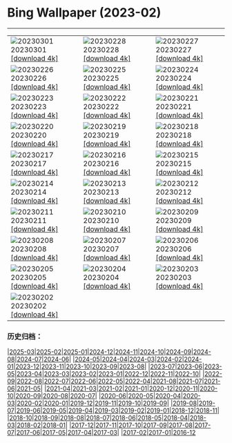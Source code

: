 # Bing Wallpaper (2023-02)
**************

<table><tr><td><img src="https://www.bing.com/th?id=OHR.LuebeckCityGate_DE-DE8410564862_1920x1080.jpg" alt="20230301"> 20230301 <a href="https://www.bing.com/th?id=OHR.LuebeckCityGate_DE-DE8410564862_UHD.jpg">[download 4k]</a></td><td><img src="https://www.bing.com/th?id=OHR.AtraniAmalfi_DE-DE5478327830_1920x1080.jpg" alt="20230228"> 20230228 <a href="https://www.bing.com/th?id=OHR.AtraniAmalfi_DE-DE5478327830_UHD.jpg">[download 4k]</a></td><td><img src="https://www.bing.com/th?id=OHR.PolarBearFrost_DE-DE6073981048_1920x1080.jpg" alt="20230227"> 20230227 <a href="https://www.bing.com/th?id=OHR.PolarBearFrost_DE-DE6073981048_UHD.jpg">[download 4k]</a></td></tr><tr><td><img src="https://www.bing.com/th?id=OHR.CanopyPeru_DE-DE4866151394_1920x1080.jpg" alt="20230226"> 20230226 <a href="https://www.bing.com/th?id=OHR.CanopyPeru_DE-DE4866151394_UHD.jpg">[download 4k]</a></td><td><img src="https://www.bing.com/th?id=OHR.BryceAnniv_DE-DE3264919137_1920x1080.jpg" alt="20230225"> 20230225 <a href="https://www.bing.com/th?id=OHR.BryceAnniv_DE-DE3264919137_UHD.jpg">[download 4k]</a></td><td><img src="https://www.bing.com/th?id=OHR.RichmondParkDuck_DE-DE8282627853_1920x1080.jpg" alt="20230224"> 20230224 <a href="https://www.bing.com/th?id=OHR.RichmondParkDuck_DE-DE8282627853_UHD.jpg">[download 4k]</a></td></tr><tr><td><img src="https://www.bing.com/th?id=OHR.ParisWinter_DE-DE2319621841_1920x1080.jpg" alt="20230223"> 20230223 <a href="https://www.bing.com/th?id=OHR.ParisWinter_DE-DE2319621841_UHD.jpg">[download 4k]</a></td><td><img src="https://www.bing.com/th?id=OHR.FriedensglockeFichtelberg_DE-DE0791222522_1920x1080.jpg" alt="20230222"> 20230222 <a href="https://www.bing.com/th?id=OHR.FriedensglockeFichtelberg_DE-DE0791222522_UHD.jpg">[download 4k]</a></td><td><img src="https://www.bing.com/th?id=OHR.MardiGrasNOLA_DE-DE2512685536_1920x1080.jpg" alt="20230221"> 20230221 <a href="https://www.bing.com/th?id=OHR.MardiGrasNOLA_DE-DE2512685536_UHD.jpg">[download 4k]</a></td></tr><tr><td><img src="https://www.bing.com/th?id=OHR.Itaimbezinho_DE-DE7568052813_1920x1080.jpg" alt="20230220"> 20230220 <a href="https://www.bing.com/th?id=OHR.Itaimbezinho_DE-DE7568052813_UHD.jpg">[download 4k]</a></td><td><img src="https://www.bing.com/th?id=OHR.MauiWhale_DE-DE2654887932_1920x1080.jpg" alt="20230219"> 20230219 <a href="https://www.bing.com/th?id=OHR.MauiWhale_DE-DE2654887932_UHD.jpg">[download 4k]</a></td><td><img src="https://www.bing.com/th?id=OHR.EbenIceCave_DE-DE2769796122_1920x1080.jpg" alt="20230218"> 20230218 <a href="https://www.bing.com/th?id=OHR.EbenIceCave_DE-DE2769796122_UHD.jpg">[download 4k]</a></td></tr><tr><td><img src="https://www.bing.com/th?id=OHR.BirdcountAllen_DE-DE9670864483_1920x1080.jpg" alt="20230217"> 20230217 <a href="https://www.bing.com/th?id=OHR.BirdcountAllen_DE-DE9670864483_UHD.jpg">[download 4k]</a></td><td><img src="https://www.bing.com/th?id=OHR.BerlinaleEroeffnung_DE-DE6394050974_1920x1080.jpg" alt="20230216"> 20230216 <a href="https://www.bing.com/th?id=OHR.BerlinaleEroeffnung_DE-DE6394050974_UHD.jpg">[download 4k]</a></td><td><img src="https://www.bing.com/th?id=OHR.HippoDayChobe_DE-DE9450104011_1920x1080.jpg" alt="20230215"> 20230215 <a href="https://www.bing.com/th?id=OHR.HippoDayChobe_DE-DE9450104011_UHD.jpg">[download 4k]</a></td></tr><tr><td><img src="https://www.bing.com/th?id=OHR.OtaruIgloo_DE-DE9255380929_1920x1080.jpg" alt="20230214"> 20230214 <a href="https://www.bing.com/th?id=OHR.OtaruIgloo_DE-DE9255380929_UHD.jpg">[download 4k]</a></td><td><img src="https://www.bing.com/th?id=OHR.MoonValley_DE-DE9146527929_1920x1080.jpg" alt="20230213"> 20230213 <a href="https://www.bing.com/th?id=OHR.MoonValley_DE-DE9146527929_UHD.jpg">[download 4k]</a></td><td><img src="https://www.bing.com/th?id=OHR.BoobyDarwinDay_DE-DE5337975937_1920x1080.jpg" alt="20230212"> 20230212 <a href="https://www.bing.com/th?id=OHR.BoobyDarwinDay_DE-DE5337975937_UHD.jpg">[download 4k]</a></td></tr><tr><td><img src="https://www.bing.com/th?id=OHR.DarkSkiesDV_DE-DE8887826731_1920x1080.jpg" alt="20230211"> 20230211 <a href="https://www.bing.com/th?id=OHR.DarkSkiesDV_DE-DE8887826731_UHD.jpg">[download 4k]</a></td><td><img src="https://www.bing.com/th?id=OHR.EpidaurusGreece_DE-DE1707916573_1920x1080.jpg" alt="20230210"> 20230210 <a href="https://www.bing.com/th?id=OHR.EpidaurusGreece_DE-DE1707916573_UHD.jpg">[download 4k]</a></td><td><img src="https://www.bing.com/th?id=OHR.LowerAntelopeAZ_DE-DE2106180406_1920x1080.jpg" alt="20230209"> 20230209 <a href="https://www.bing.com/th?id=OHR.LowerAntelopeAZ_DE-DE2106180406_UHD.jpg">[download 4k]</a></td></tr><tr><td><img src="https://www.bing.com/th?id=OHR.NorwayRestArea_DE-DE1771127643_1920x1080.jpg" alt="20230208"> 20230208 <a href="https://www.bing.com/th?id=OHR.NorwayRestArea_DE-DE1771127643_UHD.jpg">[download 4k]</a></td><td><img src="https://www.bing.com/th?id=OHR.MedievalLabro_DE-DE1367991913_1920x1080.jpg" alt="20230207"> 20230207 <a href="https://www.bing.com/th?id=OHR.MedievalLabro_DE-DE1367991913_UHD.jpg">[download 4k]</a></td><td><img src="https://www.bing.com/th?id=OHR.WaitangiFjordlandNP_DE-DE1132934646_1920x1080.jpg" alt="20230206"> 20230206 <a href="https://www.bing.com/th?id=OHR.WaitangiFjordlandNP_DE-DE1132934646_UHD.jpg">[download 4k]</a></td></tr><tr><td><img src="https://www.bing.com/th?id=OHR.MonarchPismo_DE-DE0674772608_1920x1080.jpg" alt="20230205"> 20230205 <a href="https://www.bing.com/th?id=OHR.MonarchPismo_DE-DE0674772608_UHD.jpg">[download 4k]</a></td><td><img src="https://www.bing.com/th?id=OHR.FeldbergSchnee_DE-DE7352246825_1920x1080.jpg" alt="20230204"> 20230204 <a href="https://www.bing.com/th?id=OHR.FeldbergSchnee_DE-DE7352246825_UHD.jpg">[download 4k]</a></td><td><img src="https://www.bing.com/th?id=OHR.QuebecFrontenac_DE-DE0168248973_1920x1080.jpg" alt="20230203"> 20230203 <a href="https://www.bing.com/th?id=OHR.QuebecFrontenac_DE-DE0168248973_UHD.jpg">[download 4k]</a></td></tr><tr><td><img src="https://www.bing.com/th?id=OHR.GroundhogThree_DE-DE9828216785_1920x1080.jpg" alt="20230202"> 20230202 <a href="https://www.bing.com/th?id=OHR.GroundhogThree_DE-DE9828216785_UHD.jpg">[download 4k]</a></td><td></td><td></td></tr></table>

### 历史归档：

|[2025-03](/../2025-03/2025-03.md)|[2025-02](/../2025-02/2025-02.md)|[2025-01](/../2025-01/2025-01.md)|[2024-12](/../2024-12/2024-12.md)|[2024-11](/../2024-11/2024-11.md)|[2024-10](/../2024-10/2024-10.md)|[2024-09](/../2024-09/2024-09.md)|[2024-08](/../2024-08/2024-08.md)|[2024-07](/../2024-07/2024-07.md)|[2024-06](/../2024-06/2024-06.md)|
|[2024-05](/../2024-05/2024-05.md)|[2024-04](/../2024-04/2024-04.md)|[2024-03](/../2024-03/2024-03.md)|[2024-02](/../2024-02/2024-02.md)|[2024-01](/../2024-01/2024-01.md)|[2023-12](/../2023-12/2023-12.md)|[2023-11](/../2023-11/2023-11.md)|[2023-10](/../2023-10/2023-10.md)|[2023-09](/../2023-09/2023-09.md)|[2023-08](/../2023-08/2023-08.md)|
|[2023-07](/../2023-07/2023-07.md)|[2023-06](/../2023-06/2023-06.md)|[2023-05](/../2023-05/2023-05.md)|[2023-04](/../2023-04/2023-04.md)|[2023-03](/../2023-03/2023-03.md)|[2023-02](/2023-02.md)|[2023-01](/../2023-01/2023-01.md)|[2022-12](/../2022-12/2022-12.md)|[2022-11](/../2022-11/2022-11.md)|[2022-10](/../2022-10/2022-10.md)|
|[2022-09](/../2022-09/2022-09.md)|[2022-08](/../2022-08/2022-08.md)|[2022-07](/../2022-07/2022-07.md)|[2022-06](/../2022-06/2022-06.md)|[2022-05](/../2022-05/2022-05.md)|[2022-04](/../2022-04/2022-04.md)|[2021-08](/../2021-08/2021-08.md)|[2021-07](/../2021-07/2021-07.md)|[2021-06](/../2021-06/2021-06.md)|[2021-05](/../2021-05/2021-05.md)|
|[2021-04](/../2021-04/2021-04.md)|[2021-03](/../2021-03/2021-03.md)|[2021-02](/../2021-02/2021-02.md)|[2021-01](/../2021-01/2021-01.md)|[2020-12](/../2020-12/2020-12.md)|[2020-11](/../2020-11/2020-11.md)|[2020-10](/../2020-10/2020-10.md)|[2020-09](/../2020-09/2020-09.md)|[2020-08](/../2020-08/2020-08.md)|[2020-07](/../2020-07/2020-07.md)|
|[2020-06](/../2020-06/2020-06.md)|[2020-05](/../2020-05/2020-05.md)|[2020-04](/../2020-04/2020-04.md)|[2020-03](/../2020-03/2020-03.md)|[2020-02](/../2020-02/2020-02.md)|[2020-01](/../2020-01/2020-01.md)|[2019-12](/../2019-12/2019-12.md)|[2019-11](/../2019-11/2019-11.md)|[2019-10](/../2019-10/2019-10.md)|[2019-09](/../2019-09/2019-09.md)|
|[2019-08](/../2019-08/2019-08.md)|[2019-07](/../2019-07/2019-07.md)|[2019-06](/../2019-06/2019-06.md)|[2019-05](/../2019-05/2019-05.md)|[2019-04](/../2019-04/2019-04.md)|[2019-03](/../2019-03/2019-03.md)|[2019-02](/../2019-02/2019-02.md)|[2019-01](/../2019-01/2019-01.md)|[2018-12](/../2018-12/2018-12.md)|[2018-11](/../2018-11/2018-11.md)|
|[2018-10](/../2018-10/2018-10.md)|[2018-09](/../2018-09/2018-09.md)|[2018-08](/../2018-08/2018-08.md)|[2018-07](/../2018-07/2018-07.md)|[2018-06](/../2018-06/2018-06.md)|[2018-05](/../2018-05/2018-05.md)|[2018-04](/../2018-04/2018-04.md)|[2018-03](/../2018-03/2018-03.md)|[2018-02](/../2018-02/2018-02.md)|[2018-01](/../2018-01/2018-01.md)|
|[2017-12](/../2017-12/2017-12.md)|[2017-11](/../2017-11/2017-11.md)|[2017-10](/../2017-10/2017-10.md)|[2017-09](/../2017-09/2017-09.md)|[2017-08](/../2017-08/2017-08.md)|[2017-07](/../2017-07/2017-07.md)|[2017-06](/../2017-06/2017-06.md)|[2017-05](/../2017-05/2017-05.md)|[2017-04](/../2017-04/2017-04.md)|[2017-03](/../2017-03/2017-03.md)|
|[2017-02](/../2017-02/2017-02.md)|[2017-01](/../2017-01/2017-01.md)|[2016-12](/../2016-12/2016-12.md)